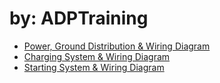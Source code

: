 # by: ADPTraining
- [Power, Ground Distribution & Wiring Diagram](https://youtu.be/Jqrkk7n7wfo)
- [Charging System & Wiring Diagram](https://youtu.be/oxUbXtsY7cA)
- [Starting System & Wiring Diagram](https://youtu.be/Zh9HJvcTGNE)
